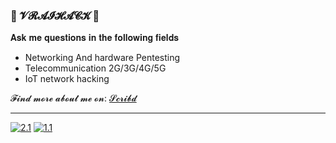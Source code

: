 ### 🎄 𝓥𝓡𝓐𝓘𝓗𝓐𝓒𝓚 🎄
𝐀𝐬𝐤 𝐦𝐞 𝐪𝐮𝐞𝐬𝐭𝐢𝐨𝐧𝐬 𝐢𝐧 𝐭𝐡𝐞 𝐟𝐨𝐥𝐥𝐨𝐰𝐢𝐧𝐠 𝐟𝐢𝐞𝐥𝐝𝐬
- Networking And hardware Pentesting
- Telecommunication 2G/3G/4G/5G
- IoT network hacking

𝓕𝓲𝓷𝓭 𝓶𝓸𝓻𝓮 𝓪𝓫𝓸𝓾𝓽 𝓶𝓮 𝓸𝓷: [𝓢𝓬𝓻𝓲𝓫𝓭](𝓱𝓽𝓽𝓹𝓼://𝔀𝔀𝔀.𝓼𝓬𝓻𝓲𝓫𝓭.𝓬𝓸𝓶/𝓾𝓼𝓮𝓻/282548159/𝓥𝓻𝓪𝓲𝓗𝓪𝓬𝓴)

-------------------------------------------------------------------------------------------------------------------------------
<!-- Actual text -->
[![2.1]][2]  [![1.1]][1]
<!-- Icons -->
[1.1]: https://img.shields.io/badge/Instagram-E4405F?style=for-the-badge&logo=instagram&logoColor=white
[2.1]: https://img.shields.io/badge/LinkedIn-0077B5?style=for-the-badge&logo=linkedin&logoColor=white
<!-- Links to your social media accounts -->
[1]: https://www.instagram.com/vraihack/
[2]: https://www.linkedin.com/in/hassan-profile/





